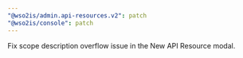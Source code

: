 ```yaml
---
"@wso2is/admin.api-resources.v2": patch
"@wso2is/console": patch
---
```


Fix scope description overflow issue in the New API Resource modal.

